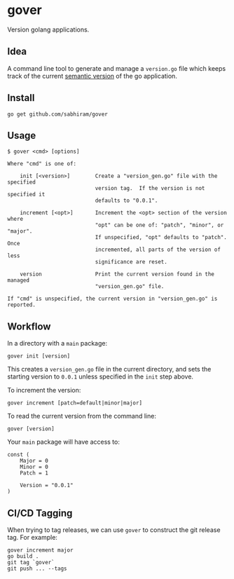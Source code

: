 # gover

Version golang applications.

## Idea

A command line tool to generate and manage a `version.go` file which keeps track of the current [semantic version](https://semver.org/) of the go application.

## Install

```
go get github.com/sabhiram/gover
```

## Usage

```
$ gover <cmd> [options]

Where "cmd" is one of:

    init [<version>]        Create a "version_gen.go" file with the specified
                            version tag.  If the version is not specified it 
                            defaults to "0.0.1".

    increment [<opt>]       Increment the <opt> section of the version where 
                            "opt" can be one of: "patch", "minor", or "major". 
                            If unspecified, "opt" defaults to "patch".  Once 
                            incremented, all parts of the version of less 
                            significance are reset.

    version                 Print the current version found in the managed 
                            "version_gen.go" file. 

If "cmd" is unspecified, the current version in "version_gen.go" is reported.
```

## Workflow

In a directory with a `main` package:
```
gover init [version]
```

This creates a `version_gen.go` file in the current directory, and sets the starting version to `0.0.1` unless specified in the `init` step above.

To increment the version:
```
gover increment [patch=default|minor|major]
```

To read the current version from the command line:
```
gover [version]
```

Your `main` package will have access to:
```
const (
    Major = 0
    Minor = 0
    Patch = 1

    Version = "0.0.1"
)
```

## CI/CD Tagging 

When trying to tag releases, we can use `gover` to construct the git release tag.  For example:

```
gover increment major
go build .
git tag `gover`
git push ... --tags
```
